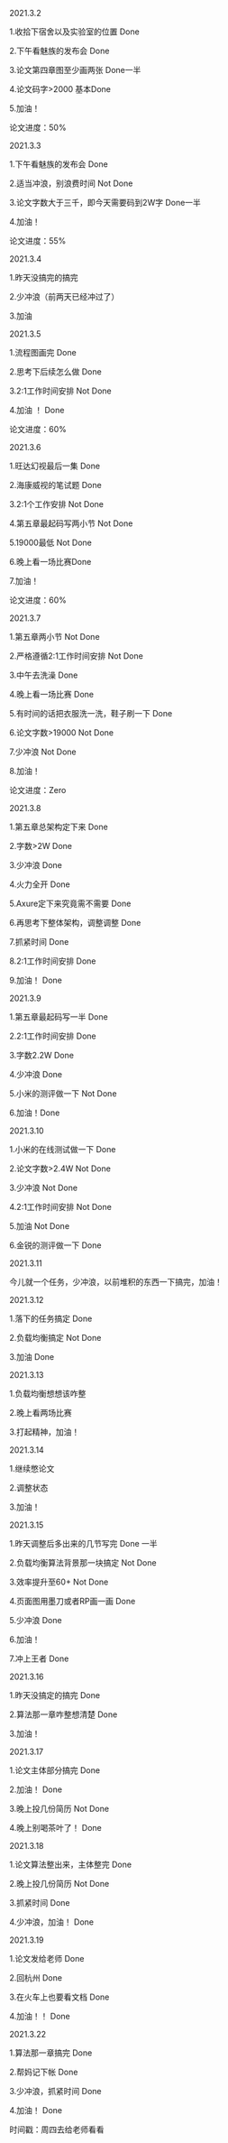 2021.3.2

1.收拾下宿舍以及实验室的位置	Done

2.下午看魅族的发布会	Done

3.论文第四章图至少画两张	Done一半

4.论文码字>2000	基本Done

5.加油！

论文进度：50%

2021.3.3

1.下午看魅族的发布会	Done

2.适当冲浪，别浪费时间	Not Done

3.论文字数大于三千，即今天需要码到2W字 Done一半

4.加油！

论文进度：55%

2021.3.4

1.昨天没搞完的搞完

2.少冲浪（前两天已经冲过了）

3.加油

2021.3.5

1.流程图画完	Done

2.思考下后续怎么做	Done

3.2:1工作时间安排	Not Done

4.加油 ！	Done

论文进度：60%

2021.3.6

1.旺达幻视最后一集	Done

2.海康威视的笔试题	Done

3.2:1个工作安排	Not Done

4.第五章最起码写两小节	Not Done 

5.19000最低 Not Done 

6.晚上看一场比赛Done

7.加油！

论文进度：60%

2021.3.7

1.第五章两小节	Not Done

2.严格遵循2:1工作时间安排	Not Done

3.中午去洗澡	Done

4.晚上看一场比赛	Done

5.有时间的话把衣服洗一洗，鞋子刷一下	Done

6.论文字数>19000	Not Done

7.少冲浪	Not Done

8.加油！

论文进度：Zero

2021.3.8

1.第五章总架构定下来	Done

2.字数>2W	Done

3.少冲浪	Done

4.火力全开	Done

5.Axure定下来究竟需不需要	Done

6.再思考下整体架构，调整调整	Done

7.抓紧时间	Done

8.2:1工作时间安排	Done

9.加油！	Done

2021.3.9

1.第五章最起码写一半	Done

2.2:1工作时间安排	Done

3.字数2.2W	Done

4.少冲浪	Done

5.小米的测评做一下	Not Done

6.加油！Done

2021.3.10

1.小米的在线测试做一下	Done

2.论文字数>2.4W	Not Done

3.少冲浪	Not Done

4.2:1工作时间安排	Not Done

5.加油	Not Done

6.金锐的测评做一下	Done

2021.3.11

今儿就一个任务，少冲浪，以前堆积的东西一下搞完，加油！

2021.3.12

1.落下的任务搞定	Done

2.负载均衡搞定	Not Done

3.加油	Done

2021.3.13

1.负载均衡想想该咋整

2.晚上看两场比赛

3.打起精神，加油！

2021.3.14

1.继续憋论文

2.调整状态

3.加油！

2021.3.15

1.昨天调整后多出来的几节写完	Done 一半

2.负载均衡算法背景那一块搞定	Not Done

3.效率提升至60+	Not Done

4.页面图用墨刀或者RP画一画	Done

5.少冲浪	Done

6.加油！

7.冲上王者	Done

2021.3.16

1.昨天没搞定的搞完	Done

2.算法那一章咋整想清楚	Done

3.加油！

2021.3.17

1.论文主体部分搞完	Done

2.加油！	Done

3.晚上投几份简历	Not Done

4.晚上别喝茶叶了！	Done

2021.3.18

1.论文算法整出来，主体整完	Done

2.晚上投几份简历	Not Done

3.抓紧时间	Done

4.少冲浪，加油！	Done

2021.3.19

1.论文发给老师	Done

2.回杭州	Done

3.在火车上也要看文档	Done

4.加油！！	Done

2021.3.22

1.算法那一章搞完	Done

2.帮妈记下帐	Done

3.少冲浪，抓紧时间	Done

4.加油！	Done

时间戳：周四去给老师看看




